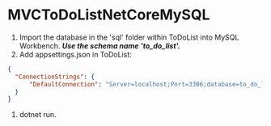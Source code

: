 # MVCToDoListNetCoreMySQL

1. Import the database in the 'sql' folder within ToDoList into MySQL Workbench. ***Use the schema name 'to_do_list'.***
2. Add appsettings.json in ToDoList:

```json
{
  "ConnectionStrings": {
      "DefaultConnection": "Server=localhost;Port=3306;database=to_do_list;uid=root;pwd=password;"
  }
}
```

1. dotnet run.

